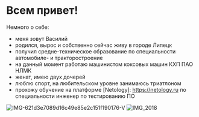 # Всем привет!
Немного о себе:
- меня зовут Василий
- родился, вырос и собственно сейчас живу в городе Липецк
- получил средне-техническое образование по специальности автомобиле- и тракторостроение
- на данный момент работаю машинистом коксовых машин КХП ПАО НЛМК
- женат, имею двух дочерей
- люблю спорт, на любительском уровне занимаюсь триатлоном
- прохожу обучение на платформе [Netology]: https://netology.ru по специальности инженер по тестированию ПО

![IMG-621d3e7089d16c49e85e2c151f190176-V](https://user-images.githubusercontent.com/130070585/231536903-0c7f4d18-05b3-4f5a-b242-e9d55653d835.jpg)
![IMG_2018](https://user-images.githubusercontent.com/130070585/231536947-9af0057c-cb0b-4206-8ae8-e97275a995d8.jpg)
